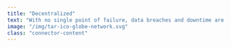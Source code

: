 ```yaml
---
title: "Decentralized"
text: "With no single point of failure, data breaches and downtime are finally a thing of the past."
image: "/img/tar-ico-globe-network.svg"
class: "connector-content"
---
```

